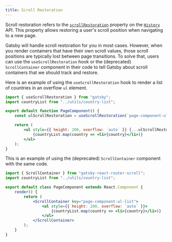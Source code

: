 ```yaml
---
title: Scroll Restoration
---
```


Scroll restoration refers to the [`scrollRestoration`](https://developer.mozilla.org/en-US/docs/Web/API/History/scrollRestoration) property on the [`History`](https://developer.mozilla.org/en-US/docs/Web/API/History) API. This property allows restoring a user's scroll position when navigating to a new page.

Gatsby will handle scroll restoration for you in most cases. However, when you render containers that have their own scroll values, those scroll positions are typically lost between page transitions. To solve that, users can use the `useScrollRestoration` hook or the (deprecated) `ScrollContainer` component in their code to tell Gatsby about scroll containers that we should track and restore.

Here is an example of using the `useScrollRestoration` hook to render a list of countries in an overflow `ul` element.

```jsx
import { useScrollRestoration } from "gatsby";
import countryList from "../utils/country-list";

export default function PageComponent() {
    const ulScrollRestoration = useScrollRestoration(`page-component-ul-list`)

    return (
        <ul style={{ height: 200, overflow: `auto` }} {...ulScrollRestoration}>
            {countryList.map(country => <li>{country}</li>)}
        </ul>
    );
}
```

This is an example of using the (deprecated) `ScrollContainer` component with the same code.

```jsx
import { ScrollContainer } from "gatsby-react-router-scroll";
import countryList from "../utils/country-list";

export default class PageComponent extends React.Component {
    render() {
        return (
            <ScrollContainer key="page-component-ul-list">
                <ul style={{ height: 200, overflow: `auto` }}>
                    {countryList.map(country => <li>{country}</li>)}
                </ul>
            </ScrollContainer>
        );
    }
}
```
